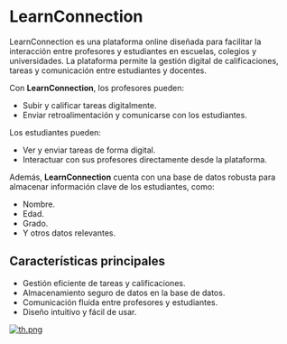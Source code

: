 # LearnConnection 

LearnConnection es una plataforma online diseñada para facilitar la interacción entre profesores y estudiantes en escuelas, colegios y universidades. La plataforma permite la gestión digital de calificaciones, tareas y comunicación entre estudiantes y docentes.  

Con **LearnConnection**, los profesores pueden:  
- Subir y calificar tareas digitalmente.  
- Enviar retroalimentación y comunicarse con los estudiantes.  

Los estudiantes pueden:  
- Ver y enviar tareas de forma digital.  
- Interactuar con sus profesores directamente desde la plataforma.  

Además, **LearnConnection** cuenta con una base de datos robusta para almacenar información clave de los estudiantes, como:  
- Nombre.  
- Edad.  
- Grado.  
- Y otros datos relevantes.

## Características principales  
- Gestión eficiente de tareas y calificaciones.  
- Almacenamiento seguro de datos en la base de datos.  
- Comunicación fluida entre profesores y estudiantes.  
- Diseño intuitivo y fácil de usar.  

[![th.png](https://i.postimg.cc/X79dXksh/th.png)](https://postimg.cc/3dJdcm5C)
